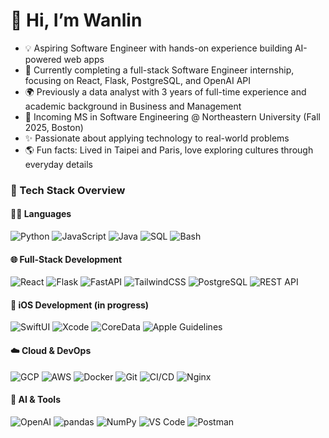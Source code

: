 # 👋 Hi, I’m Wanlin

- 💡 Aspiring Software Engineer with hands-on experience building AI-powered web apps
- 🧠 Currently completing a full-stack Software Engineer internship, focusing on React, Flask, PostgreSQL, and OpenAI API
- 🌍 Previously a data analyst with 3 years of full-time experience and academic background in Business and Management
- 🌱 Incoming MS in Software Engineering @ Northeastern University (Fall 2025, Boston)
- ✨ Passionate about applying technology to real-world problems
- 🌎 Fun facts: Lived in Taipei and Paris, love exploring cultures through everyday details

### 🔧 Tech Stack Overview

#### 🧑‍💻 Languages
![Python](https://img.shields.io/badge/Python-3776AB?style=flat-square&logo=python&logoColor=white)
![JavaScript](https://img.shields.io/badge/JavaScript-F7DF1E?style=flat-square&logo=javascript&logoColor=black)
![Java](https://img.shields.io/badge/Java-007396?style=flat-square&logo=java&logoColor=white)
![SQL](https://img.shields.io/badge/SQL-4479A1?style=flat-square&logo=postgresql&logoColor=white)
![Bash](https://img.shields.io/badge/Bash-4EAA25?style=flat-square&logo=gnu-bash&logoColor=white)

#### 🌐 Full-Stack Development
![React](https://img.shields.io/badge/React-61DAFB?style=flat-square&logo=react&logoColor=black)
![Flask](https://img.shields.io/badge/Flask-000000?style=flat-square&logo=flask&logoColor=white)
![FastAPI](https://img.shields.io/badge/FastAPI-009688?style=flat-square&logo=fastapi&logoColor=white)
![TailwindCSS](https://img.shields.io/badge/Tailwind_CSS-38B2AC?style=flat-square&logo=tailwind-css&logoColor=white)
![PostgreSQL](https://img.shields.io/badge/PostgreSQL-336791?style=flat-square&logo=postgresql&logoColor=white)
![REST API](https://img.shields.io/badge/REST%20API-FF6F61?style=flat-square&logo=api&logoColor=white)

#### 📱 iOS Development (in progress)
![SwiftUI](https://img.shields.io/badge/SwiftUI-FA7343?style=flat-square&logo=swift&logoColor=white)
![Xcode](https://img.shields.io/badge/Xcode-1575F9?style=flat-square&logo=xcode&logoColor=white)
![CoreData](https://img.shields.io/badge/CoreData-1D1D1F?style=flat-square&logo=apple&logoColor=white)
![Apple Guidelines](https://img.shields.io/badge/Apple%20HIG-000000?style=flat-square&logo=apple&logoColor=white)

#### ☁️ Cloud & DevOps
![GCP](https://img.shields.io/badge/GCP-4285F4?style=flat-square&logo=google-cloud&logoColor=white)
![AWS](https://img.shields.io/badge/AWS-232F3E?style=flat-square&logo=amazon-aws&logoColor=white)
![Docker](https://img.shields.io/badge/Docker-2496ED?style=flat-square&logo=docker&logoColor=white)
![Git](https://img.shields.io/badge/Git-F05032?style=flat-square&logo=git&logoColor=white)
![CI/CD](https://img.shields.io/badge/CI%2FCD-20BEFF?style=flat-square&logo=github-actions&logoColor=white)
![Nginx](https://img.shields.io/badge/Nginx-009639?style=flat-square&logo=nginx&logoColor=white)

#### 🤖 AI & Tools
![OpenAI](https://img.shields.io/badge/OpenAI-412991?style=flat-square&logo=openai&logoColor=white)
![pandas](https://img.shields.io/badge/pandas-150458?style=flat-square&logo=pandas&logoColor=white)
![NumPy](https://img.shields.io/badge/NumPy-013243?style=flat-square&logo=numpy&logoColor=white)
![VS Code](https://img.shields.io/badge/VS%20Code-007ACC?style=flat-square&logo=visual-studio-code&logoColor=white)
![Postman](https://img.shields.io/badge/Postman-FF6C37?style=flat-square&logo=postman&logoColor=white)
